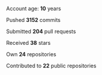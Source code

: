 Account age: **10** years

Pushed **3152** commits

Submitted **204** pull requests

Received **38** stars

Own **24** repositories

Contributed to **22** public repositories
